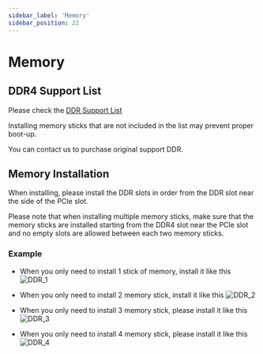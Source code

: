 ```yaml
---
sidebar_label: 'Memory'
sidebar_position: 22
---
```

# Memory

## DDR4 Support List
Please check the [DDR Support List](https://github.com/milkv-pioneer/hardware/blob/main/sg2042_ddr_support_list.md)

Installing memory sticks that are not included in the list may prevent proper boot-up.  

You can contact us to purchase original support DDR.
## Memory Installation
When installing, please install the DDR slots in order from the DDR slot near the side of the PCIe slot.  

Please note that when installing multiple memory sticks, make sure that the memory sticks are installed starting from the DDR4 slot near the PCIe slot and no empty slots are allowed between each two memory sticks.

### Example

- When you only need to install 1 stick of memory, install it like this
![DDR_1](/docs/pioneer/ddr_1.webp)  

- When you only need to install 2 memory stick, install it like this
![DDR_2](/docs/pioneer/ddr_2.webp)  

- When you only need to install 3 memory stick, please install it like this
![DDR_3](/docs/pioneer/ddr_3.webp)  

- When you only need to install 4 memory stick, please install it like this
![DDR_4](/docs/pioneer/ddr_4.webp)